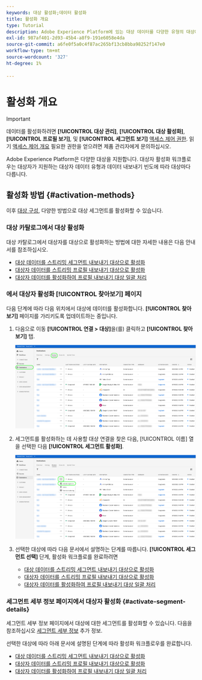 ```yaml
---
keywords: 대상 활성화;데이터 활성화
title: 활성화 개요
type: Tutorial
description: Adobe Experience Platform에 있는 대상 데이터를 다양한 유형의 대상에 활성화하는 방법을 알아봅니다.
exl-id: 987af401-2d93-45b4-a8f9-191e6058e4da
source-git-commit: a6fe0f5a0c4f87ac265bf13cb8bba98252f147e0
workflow-type: tm+mt
source-wordcount: '327'
ht-degree: 1%

---
```


# 활성화 개요

>[!IMPORTANT]
> 
>데이터를 활성화하려면 **[!UICONTROL 대상 관리]**, **[!UICONTROL 대상 활성화]**, **[!UICONTROL 프로필 보기]**, 및 **[!UICONTROL 세그먼트 보기]** [액세스 제어 권한](/help/access-control/home.md#permissions). 읽기 [액세스 제어 개요](/help/access-control/ui/overview.md) 필요한 권한을 얻으려면 제품 관리자에게 문의하십시오.

Adobe Experience Platform은 다양한 대상을 지원합니다. 대상자 활성화 워크플로우는 대상자가 지원하는 대상자 데이터 유형과 데이터 내보내기 빈도에 따라 대상마다 다릅니다.

## 활성화 방법 {#activation-methods}

이후 [대상 구성](connect-destination.md), 다양한 방법으로 대상 세그먼트를 활성화할 수 있습니다.

### 대상 카탈로그에서 대상 활성화

대상 카탈로그에서 대상자를 대상으로 활성화하는 방법에 대한 자세한 내용은 다음 안내서를 참조하십시오.

* [대상 데이터를 스트리밍 세그먼트 내보내기 대상으로 활성화](activate-segment-streaming-destinations.md)
* [대상자 데이터를 스트리밍 프로필 내보내기 대상으로 활성화](activate-streaming-profile-destinations.md)
* [대상자 데이터를 활성화하여 프로필 내보내기 대상 일괄 처리](activate-batch-profile-destinations.md)

### 에서 대상자 활성화 [!UICONTROL 찾아보기] 페이지

다음 단계에 따라 다음 위치에서 대상에 데이터를 활성화합니다. **[!UICONTROL 찾아보기]** 페이지를 가리키도록 업데이트하는 중입니다.

1. 다음으로 이동 **[!UICONTROL 연결 > 대상]**&#x200B;을(를) 클릭하고 **[!UICONTROL 찾아보기]** 탭.

   ![찾아보기 탭](../assets/ui/activation-overview/browse-tab.png)

1. 세그먼트를 활성화하는 데 사용할 대상 연결을 찾은 다음, [!UICONTROL 이름] 열을 선택한 다음 **[!UICONTROL 세그먼트 활성화]**.

   ![세그먼트 활성화 버튼](../assets/ui/activation-overview/activate-segments.png)

1. 선택한 대상에 따라 다음 문서에서 설명하는 단계를 따릅니다. **[!UICONTROL 세그먼트 선택]** 단계, 활성화 워크플로를 완료하려면

   * [대상 데이터를 스트리밍 세그먼트 내보내기 대상으로 활성화](activate-segment-streaming-destinations.md)
   * [대상자 데이터를 스트리밍 프로필 내보내기 대상으로 활성화](activate-streaming-profile-destinations.md)
   * [대상자 데이터를 활성화하여 프로필 내보내기 대상 일괄 처리](activate-batch-profile-destinations.md)

### 세그먼트 세부 정보 페이지에서 대상자 활성화 {#activate-segment-details}

세그먼트 세부 정보 페이지에서 대상에 대한 세그먼트를 활성화할 수 있습니다. 다음을 참조하십시오 [세그먼트 세부 정보](../../segmentation/ui/overview.md#segment-details) 추가 정보.

선택한 대상에 따라 아래 문서에 설명된 단계에 따라 활성화 워크플로우를 완료합니다.

* [대상 데이터를 스트리밍 세그먼트 내보내기 대상으로 활성화](activate-segment-streaming-destinations.md)
* [대상자 데이터를 스트리밍 프로필 내보내기 대상으로 활성화](activate-streaming-profile-destinations.md)
* [대상자 데이터를 활성화하여 프로필 내보내기 대상 일괄 처리](activate-batch-profile-destinations.md)
